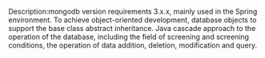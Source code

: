 Description:mongodb version requirements 3.x.x, mainly used in the Spring environment.
To achieve object-oriented development, database objects to support the base class abstract inheritance. Java cascade approach to the operation of the database, including the field of screening and screening conditions, the operation of data addition, deletion, modification and query.
